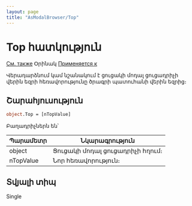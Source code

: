 ```yaml
---
layout: page
title: "AsModalBrowser/Top"
---
```



# Top հատկություն

[См. также](StartUpAtCentre.md) Օրինակ [Применяется к](../AsModalBrowser.md)

Վերադարձնում կամ նշանակում է ցուցակի մոդալ ցուցադրիչի վերին եզրի հեռավորությունը ծրագրի պատուհանի վերին եզրից։ 

## Շարահյուսություն

``` vb
object.Top = [nTopValue]
```


Բաղադրիչներն են՝

| Պարամետր | Նկարագրություն |
|--|--|
| object | Ցուցակի մոդալ ցուցադրիչի հղում։ |
| nTopValue| Նոր հեռավորություն։ |


## Տվյալի տիպ

Single
